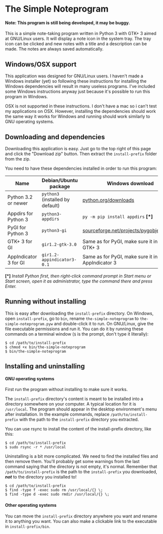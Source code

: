 # The Simple Noteprogram

#### __Note:__ This program is still being developed, it may be buggy.

This is a simple note-taking program written in Python 3 with GTK+ 3 aimed at GNU/Linux users. It will display a note icon in the system tray. The tray icon can be clicked and new notes with a title and a description can be made. The notes are always saved automatically.

## Windows/OSX support

This application was designed for GNU/Linux users. I haven't made a Windows installer (yet) so following these instructions for installing the Windows dependencies will result in many useless programs. I've included some Windows instructions anyway just because it's possible to run this program in Windows.

OSX is not supported in these instructions. I don't have a mac so i can't test my applications on OSX. However, installing the dependencies should work the same way it works for Windows and running should work similarly to GNU operating systems.

## Downloading and dependencies

Downloading this application is easy. Just go to the top right of this page and click the "Download zip" button. Then extract the `install-prefix` folder from the zip.

You need to have these dependencies installed in order to run this program:

| Name                  | Debian/Ubuntu package             | Windows download                                                                              |
|-----------------------|-----------------------------------|-----------------------------------------------------------------------------------------------|
| Python 3.2 or newer   | `python3` (installed by default)  | [python.org/downloads](https://www.python.org/downloads/)                                     |
| Appdirs for Python 3  | `python3-appdirs`                 | `py -m pip install appdirs` __[\*]__                                                          |
| PyGI for Python 3     | `python3-gi`                      | [sourceforge.net/projects/pygobjectwin32](https://sourceforge.net/projects/pygobjectwin32/)   |
| GTK+ 3 for GI         | `gir1.2-gtk-3.0`                  | Same as for PyGI, make sure it installs GTK+ 3                                                |
| AppIndicator 3 for GI | `gir1.2-appindicator3-0.1`        | Same as for PyGI, make sure it installs AppIndicator 3                                        |

__[\*]__ *Install Python first, then right-click command prompt in Start menu or Start screen, open it as administrator, type the command there and press Enter.*

## Running without installing

This is easy after downloading the `install-prefix` directory. On Windows, open `install-prefix`, go to `bin`, rename `the-simple-noteprogram` to `the-simple-noteprogram.pyw` and double-click it to run. On GNU/Linux, give the file executable permissions and run it. You can do it by running these commands on a terminal window (`$` is the prompt, don't type it literally):

    $ cd /path/to/install-prefix
    $ chmod +x bin/the-simple-noteprogram
    $ bin/the-simple-noteprogram

## Installing and uninstalling

#### GNU operating systems

First run the program without installing to make sure it works.

The `install-prefix` directory's content is meant to be installed into a directory somewhere on your computer. A typical location for it is `/usr/local`. The program should appear in the desktop environment's menu after installation. In the example commands, replace `/path/to/install-prefix` with the path to the `install-prefix` directory you extracted.

You can use rsync to install the content of the install-prefix directory, like this:

    $ cd /path/to/install-prefix
    $ sudo rsync -r * /usr/local

Uninstalling is a bit more complicated. We need to find the installed files and then remove them. You'll probably get some warnings from the last command saying that the directory is not empty, it's normal. Remember that `/path/to/install-prefix` is the path to the `install-prefix` you downloaded, __*not*__ to the directory you installed to!

    $ cd /path/to/install-prefix
    $ find -type f -exec sudo rm /usr/local/{} \;
    $ find -type d -exec sudo rmdir /usr/local/{} \;

#### Other operating systems

You can move the `install-prefix` directory anywhere you want and rename it to anything you want. You can also make a clickable link to the executable in `install-prefix/bin`.
